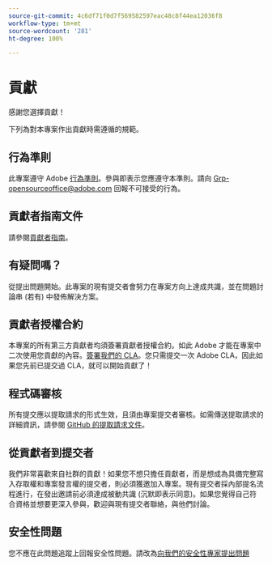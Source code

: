 ```yaml
---
source-git-commit: 4c6df71f0d7f569582597eac48c8f44ea12036f8
workflow-type: tm+mt
source-wordcount: '281'
ht-degree: 100%

---
```

# 貢獻

感謝您選擇貢獻！

下列為對本專案作出貢獻時需遵循的規範。

## 行為準則

此專案遵守 Adobe [行為準則](code-of-conduct.md)。參與即表示您應遵守本準則。請向 [Grp-opensourceoffice@adobe.com](mailto:Grp-opensourceoffice@adobe.com) 回報不可接受的行為。

## 貢獻者指南文件

請參閱[貢獻者指南](https://experienceleague.adobe.com/docs/contributor/contributor-guide/introduction.html?lang=zh-Hant)。

## 有疑問嗎？

從提出問題開始。此專案的現有提交者會努力在專案方向上達成共識，並在問題討論串 (若有) 中發佈解決方案。

## 貢獻者授權合約

本專案的所有第三方貢獻者均須簽署貢獻者授權合約。如此 Adobe 才能在專案中二次使用您貢獻的內容。[簽署我們的 CLA](http://opensource.adobe.com/cla.html)。您只需提交一次 Adobe CLA，因此如果您先前已提交過 CLA，就可以開始貢獻了！

## 程式碼審核

所有提交應以提取請求的形式生效，且須由專案提交者審核。如需傳送提取請求的詳細資訊，請參閱 [GitHub 的提取請求文件](https://help.github.com/articles/about-pull-requests/)。

<!--
Lastly, please follow the [pull request template](PULL_REQUEST_TEMPLATE.md) when
submitting a pull request!
-->

## 從貢獻者到提交者

我們非常喜歡來自社群的貢獻！如果您不想只擔任貢獻者，而是想成為具備完整寫入存取權和專案發言權的提交者，則必須獲邀加入專案。現有提交者採內部提名流程進行，在發出邀請前必須達成被動共識 (沉默即表示同意)。如果您覺得自己符合資格並想要更深入參與，歡迎與現有提交者聯絡，與他們討論。

## 安全性問題

您不應在此問題追蹤上回報安全性問題。請改為[向我們的安全性專家提出問題](https://helpx.adobe.com/tw/security/alertus.html)
